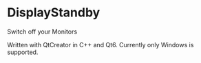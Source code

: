 # DisplayStandby
 Switch off your Monitors

Written with QtCreator in C++ and Qt6.
Currently only Windows is supported.